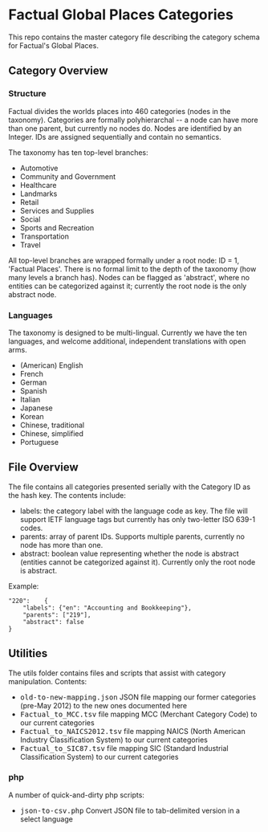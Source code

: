 # Factual Global Places Categories
This repo contains the master category file describing the category schema for Factual's Global Places.

## Category Overview
### Structure
Factual divides the worlds places into 460 categories (nodes in the taxonomy).  Categories are formally polyhierarchal -- a node can have more than one parent, but currently no nodes do. Nodes are identified by an Integer.  IDs are assigned sequentially and contain no semantics. 

The taxonomy has ten top-level branches:

*   Automotive
*   Community and Government
*   Healthcare
*   Landmarks
*   Retail
*   Services and Supplies
*   Social
*   Sports and Recreation
*   Transportation
*   Travel

All top-level branches are wrapped formally under a root node: ID = 1, 'Factual Places'.  There is no formal limit to the depth of the taxonomy (how many levels a branch has).  Nodes can be flagged as 'abstract', where no entities can be categorized against it; currently the root node is the only abstract node.

### Languages
The taxonomy is designed to be multi-lingual.  Currently we have the ten languages, and welcome additional, independent translations with open arms.

* (American) English
* French
* German
* Spanish
* Italian
* Japanese
* Korean
* Chinese, traditional
* Chinese, simplified
* Portuguese

## File Overview
The file contains all categories presented serially with the Category ID as the hash key.  The contents include:

*   labels: the category label with the language code as key.  The file will support IETF language tags but currently has only two-letter ISO 639-1 codes.
*   parents: array of parent IDs.  Supports multiple parents, currently no node has more than one.
*   abstract: boolean value representing whether the node is abstract (entities cannot be categorized against it). Currently only the root node is abstract.

Example:

	"220":    {
		"labels": {"en": "Accounting and Bookkeeping"},
		"parents": ["219"],
		"abstract": false
	}

## Utilities
The utils folder contains files and scripts that assist with category manipulation.  Contents:

*   <tt>old-to-new-mapping.json</tt> JSON file mapping our former categories (pre-May 2012) to the new ones documented here
*   <tt>Factual_to_MCC.tsv</tt> file mapping MCC (Merchant Category Code) to our current categories
*   <tt>Factual_to_NAICS2012.tsv</tt> file mapping NAICS (North American Industry Classification System) to our current categories
*   <tt>Factual_to_SIC87.tsv</tt> file mapping SIC (Standard Industrial Classification System) to our current categories                               

### php
A number of quick-and-dirty php scripts:

*   <tt>json-to-csv.php</tt> Convert JSON file to tab-delimited version in a select language

